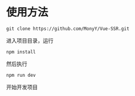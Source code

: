 
# 使用方法
```
git clone https://github.com/MonyY/Vue-SSR.git
```
进入项目目录，运行
```
npm install
```
然后执行
```
npm run dev
```
开始开发项目
